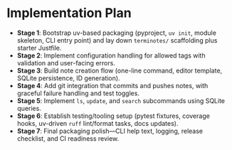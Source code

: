 # Implementation Plan

- **Stage 1**: Bootstrap uv-based packaging (pyproject, `uv init`, module skeleton, CLI entry point) and lay down `terminotes/` scaffolding plus starter Justfile.
- **Stage 2**: Implement configuration handling for allowed tags with validation and user-facing errors.
- **Stage 3**: Build note creation flow (one-line command, editor template, SQLite persistence, ID generation).
- **Stage 4**: Add git integration that commits and pushes notes, with graceful failure handling and test toggles.
- **Stage 5**: Implement `ls`, `update`, and `search` subcommands using SQLite queries.
- **Stage 6**: Establish testing/tooling setup (pytest fixtures, coverage hooks, uv-driven `ruff` lint/format tasks, docs updates).
- **Stage 7**: Final packaging polish—CLI help text, logging, release checklist, and CI readiness review.
